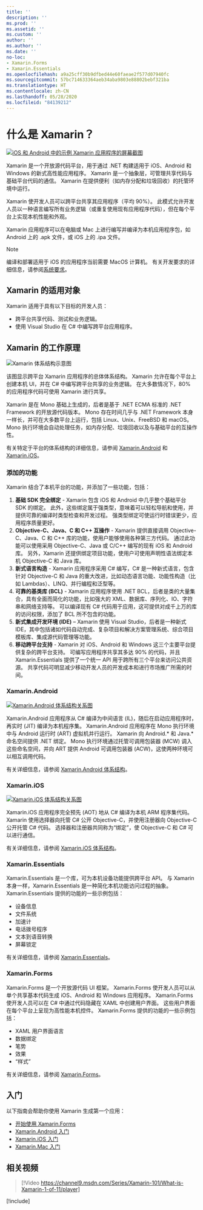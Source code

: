 ```yaml
---
title: ''
description: ''
ms.prod: ''
ms.assetid: ''
ms.custom: ''
author: ''
ms.author: ''
ms.date: ''
no-loc:
- Xamarin.Forms
- Xamarin.Essentials
ms.openlocfilehash: a9a25cff30b9dfbed44e60faeae2f577d07940fc
ms.sourcegitcommit: 57bc714633364aeb34aba9803e88802bebf321ba
ms.translationtype: HT
ms.contentlocale: zh-CN
ms.lasthandoff: 05/28/2020
ms.locfileid: "84139212"
---
```

# <a name="what-is-xamarin"></a>什么是 Xamarin？

[![iOS 和 Android 中的示例 Xamarin 应用程序的屏幕截图](what-is-xamarin-images/xamarin-app-cropped.png)](what-is-xamarin-images/xamarin-app.png#lightbox)

Xamarin 是一个开放源代码平台，用于通过 .NET 构建适用于 iOS、Android 和 Windows 的新式高性能应用程序。 Xamarin 是一个抽象层，可管理共享代码与基础平台代码的通信。 Xamarin 在提供便利（如内存分配和垃圾回收）的托管环境中运行。

Xamarin 使开发人员可以跨平台共享其应用程序（平均 90%）。 此模式允许开发人员以一种语言编写所有业务逻辑（或重复使用现有应用程序代码），但在每个平台上实现本机性能和外观。

Xamarin 应用程序可以在电脑或 Mac 上进行编写并编译为本机应用程序包，如 Android 上的 .apk 文件，或 iOS 上的 .ipa 文件。

> [!NOTE]
> 编译和部署适用于 iOS 的应用程序当前需要 MacOS 计算机。 有关开发要求的详细信息，请参阅[系统要求](~/cross-platform/get-started/requirements.md#macos-requirements)。

## <a name="who-xamarin-is-for"></a>Xamarin 的适用对象

Xamarin 适用于具有以下目标的开发人员：

- 跨平台共享代码、测试和业务逻辑。
- 使用 Visual Studio 在 C# 中编写跨平台应用程序。

## <a name="how-xamarin-works"></a>Xamarin 的工作原理

![Xamarin 体系结构示意图](what-is-xamarin-images/xamarin-architecture.png)

该图显示跨平台 Xamarin 应用程序的总体体系结构。 Xamarin 允许在每个平台上创建本机 UI，并在 C# 中编写跨平台共享的业务逻辑。 在大多数情况下，80% 的应用程序代码可使用 Xamarin 进行共享。

Xamarin 是在 Mono 基础上生成的，后者是基于 .NET ECMA 标准的 .NET Framework 的开放源代码版本。 Mono 存在时间几乎与 .NET Framework 本身一样长，并可在大多数平台上运行，包括 Linux、Unix、FreeBSD 和 macOS。 Mono 执行环境会自动处理任务，如内存分配、垃圾回收以及与基础平台的互操作性。

有关特定于平台的体系结构的详细信息，请参阅 [Xamarin.Android](#xamarinandroid) 和 [Xamarin.iOS](#xamarinios)。

### <a name="added-features"></a>添加的功能

Xamarin 结合了本机平台的功能，并添加了一些功能，包括：

1. **基础 SDK 完全绑定** - Xamarin 包含 iOS 和 Android 中几乎整个基础平台 SDK 的绑定。 此外，这些绑定属于强类型，意味着可以轻松导航和使用，并提供可靠的编译时类型检查和开发过程。 强类型绑定可使运行时错误更少，应用程序质量更好。
1. **Objective-C、Java、C 和 C++ 互操作** - Xamarin 提供直接调用 Objective-C、Java、C 和 C++ 库的功能，使用户能够使用各种第三方代码。 通过此功能可以使用采用 Objective-C、Java 或 C/C++ 编写的现有 iOS 和 Android 库。 另外，Xamarin 还提供绑定项目功能，使用户可使用声明性语法绑定本机 Objective-C 和 Java 库。
1. **新式语言构造** - Xamarin 应用程序采用 C# 编写，C# 是一种新式语言，包含针对 Objective-C 和 Java 的重大改进，比如动态语言功能、功能性构造（比如 Lambdas）、LINQ、并行编程和泛型等。
1. **可靠的基类库 (BCL)** - Xamarin 应用程序使用 .NET BCL，后者是类的大量集合，具有全面而简化的功能，比如强大的 XML、数据库、序列化、IO、字符串和网络支持等。 可以编译现有 C# 代码用于应用，这可提供对成千上万的库的访问权限，添加了 BCL 所不包含的功能。
1. **新式集成开发环境 (IDE)** – Xamarin 使用 Visual Studio，后者是一种新式 IDE，其中包括诸如代码自动完成、复杂项目和解决方案管理系统、综合项目模板库、集成源代码管理等功能。
1. **移动跨平台支持** - Xamarin 对 iOS、Android 和 Windows 这三个主要平台提供复杂的跨平台支持。 可编写应用程序共享其多达 90% 的代码，并且 Xamarin.Essentials 提供了一个统一 API 用于跨所有三个平台来访问公共资源。 共享代码可明显减少移动开发人员的开发成本和进行市场推广所需的时间。

### <a name="xamarinandroid"></a>Xamarin.Android

[![Xamarin.Android 体系结构关系图](what-is-xamarin-images/android-architecture-cropped.png)](what-is-xamarin-images/android-architecture.png#lightbox)

Xamarin.Android 应用程序从 C# 编译为中间语言 (IL)，随后在启动应用程序时，再实时 (JIT) 编译为本机程序集。 Xamarin.Android 应用程序在 Mono 执行环境中与 Android 运行时 (ART) 虚拟机并行运行。 Xamarin 向 Android.* 和 Java.* 命名空间提供 .NET 绑定。 Mono 执行环境通过托管可调用包装器 (MCW) 调入这些命名空间，并向 ART 提供 Android 可调用包装器 (ACW)，这使两种环境可以相互调用代码。

有关详细信息，请参阅 [Xamarin.Android 体系结构](~/android/internals/architecture.md)。

### <a name="xamarinios"></a>Xamarin.iOS

[![Xamarin.iOS 体系结构关系图](what-is-xamarin-images/ios-architecture-cropped.png)](what-is-xamarin-images/ios-architecture.png#lightbox)

Xamarin.iOS 应用程序完全预先 (AOT) 地从 C# 编译为本机 ARM 程序集代码。 Xamarin 使用选择器向托管 C# 公开 Objective-C，并使用注册器向 Objective-C 公开托管 C# 代码。 选择器和注册器共同称为“绑定”，使 Objective-C 和 C# 可以进行通信。

有关详细信息，请参阅 [Xamarin.iOS 体系结构](~/ios/internals/architecture.md)。

### Xamarin.Essentials

Xamarin.Essentials 是一个库，可为本机设备功能提供跨平台 API。 与 Xamarin 本身一样，Xamarin.Essentials 是一种简化本机功能访问过程的抽象。 Xamarin.Essentials 提供的功能的一些示例包括：

- 设备信息
- 文件系统
- 加速计
- 电话拨号程序
- 文本到语音转换
- 屏幕锁定

有关详细信息，请参阅 [Xamarin.Essentials](~/essentials/index.md)。

### Xamarin.Forms

Xamarin.Forms 是一个开放源代码 UI 框架。 Xamarin.Forms 使开发人员可以从单个共享基本代码生成 iOS、Android 和 Windows 应用程序。 Xamarin.Forms 使开发人员可以在 C# 中通过代码隐藏在 XAML 中创建用户界面。 这些用户界面在每个平台上呈现为高性能本机控件。 Xamarin.Forms 提供的功能的一些示例包括：

- XAML 用户界面语言
- 数据绑定
- 笔势
- 效果
- “样式”

有关详细信息，请参阅 [Xamarin.Forms](~/xamarin-forms/index.yml)。

## <a name="get-started"></a>入门

以下指南会帮助你使用 Xamarin 生成第一个应用：

- [开始使用 Xamarin.Forms](~/xamarin-forms/index.yml)
- [Xamarin.Android 入门](~/android/index.yml)
- [Xamarin.iOS 入门](~/ios/index.yml)
- [Xamarin.Mac 入门](~/mac/index.yml)

## <a name="related-video"></a>相关视频

> [!Video https://channel9.msdn.com/Series/Xamarin-101/What-is-Xamarin-1-of-11/player]

[!include[](~/essentials/includes/xamarin-show-essentials.md)]
